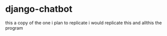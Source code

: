 # django-chatbot
this a copy of the one i plan to replicate
i would replicate this and allthis the program
